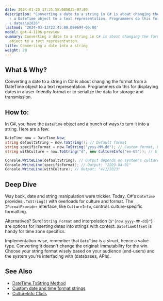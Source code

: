 ```yaml
---
date: 2024-01-20 17:35:58.685835-07:00
description: "Converting a date to a string in C# is about changing the format from\
  \ a DateTime object to a text representation. Programmers do this for displaying\
  \ dates\u2026"
lastmod: '2024-03-13T22:45:00.099694-06:00'
model: gpt-4-1106-preview
summary: Converting a date to a string in C# is about changing the format from a DateTime
  object to a text representation.
title: Converting a date into a string
weight: 28
---
```


## What & Why?

Converting a date to a string in C# is about changing the format from a DateTime object to a text representation. Programmers do this for displaying dates in a user-friendly format or to serialize the data for storage and transmission.

## How to:

In C#, you have the `DateTime` object and a bunch of ways to turn it into a string. Here are a few:

```csharp
DateTime now = DateTime.Now;
string defaultString = now.ToString(); // Default format
string specificFormat = now.ToString("yyyy-MM-dd"); // Custom format, here ISO 8601
string withCulture = now.ToString("d", new CultureInfo("en-US")); // U.S. culture short date

Console.WriteLine(defaultString); // Output depends on system's culture settings
Console.WriteLine(specificFormat); // Output: "2023-04-01"
Console.WriteLine(withCulture); // Output: "4/1/2023"
```

## Deep Dive

Way back, date and string manipulation were trickier. Today, C#'s `DateTime` provides `.ToString()` with overloads for culture and format. The `IFormatProvider` interface, like `CultureInfo`, controls culture-specific formatting.

Alternatives? Sure! `String.Format` and interpolation (`$"{now:yyyy-MM-dd}"`) are options for inserting dates into strings with context. `DateTimeOffset` is handy for time zone specifics.

Implementation-wise, remember that `DateTime` is a struct, hence a value type. Converting it doesn't change the original: immutability for the win. Choose your string format wisely based on your audience (end-users) and the system you're interfacing with (databases, APIs).

## See Also

- [DateTime.ToString Method](https://docs.microsoft.com/en-us/dotnet/api/system.datetime.tostring)
- [Custom date and time format strings](https://docs.microsoft.com/en-us/dotnet/standard/base-types/custom-date-and-time-format-strings)
- [CultureInfo Class](https://docs.microsoft.com/en-us/dotnet/api/system.globalization.cultureinfo)
